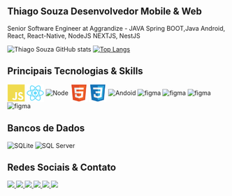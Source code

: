 ## Thiago Souza Desenvolvedor Mobile & Web
Senior Software Engineer at Aggrandize - JAVA Spring BOOT,Java Android,  React, React-Native, NodeJS NEXTJS, NestJS

![Thiago Souza GitHub stats](https://github-readme-stats.vercel.app/api?username=thiagosouzasi&show_icons=true&theme=radical&count_private=true&hide=contribs)
[![Top Langs](https://github-readme-stats.vercel.app/api/top-langs/?username=thiagosouzasi&theme=radical&langs_count=10&layout=compact)](https://github.com/anuraghazra/github-readme-stats)


<h2>Principais Tecnologias & Skills</h2>
<div>
  <img align="center" alt="JS" height="40" width="40" src="https://raw.githubusercontent.com/devicons/devicon/master/icons/javascript/javascript-plain.svg">  
  <img align="center" alt="React" height="40" width="40" src="https://raw.githubusercontent.com/devicons/devicon/master/icons/react/react-original.svg">
  <img align="center" alt="Node" height="40" width="40" src="https://cdn.jsdelivr.net/gh/devicons/devicon/icons/nodejs/nodejs-original.svg" />
  <img align="center" alt="HTML" height="40" width="40" src="https://raw.githubusercontent.com/devicons/devicon/master/icons/html5/html5-original.svg">
  <img align="center" alt="CSS" height="40" width="40" src="https://raw.githubusercontent.com/devicons/devicon/master/icons/css3/css3-original.svg">
  <img align="center" alt="Andoid" height="40" width="40" src="https://cdn.jsdelivr.net/gh/devicons/devicon/icons/android/android-original-wordmark.svg">
  <img align="center" alt="figma" height="40" width="40" src="https://cdn.jsdelivr.net/gh/devicons/devicon/icons/figma/figma-original.svg">
  <img align="center" alt="figma" height="40" width="40" src="https://cdn.jsdelivr.net/gh/devicons/devicon/icons/vscode/vscode-original.svg">
  <img align="center" alt="figma" height="40" width="40" src="https://cdn.jsdelivr.net/gh/devicons/devicon/icons/bootstrap/bootstrap-plain.svg">
   <img align="center" alt="figma" height="40" width="40" src="https://cdn.jsdelivr.net/gh/devicons/devicon/icons/firebase/firebase-plain.svg">
</div>
<h2>Bancos de Dados</h2>
<div>
  <img align="center" alt="SQLite"  src="https://img.shields.io/badge/SQLite-07405E?style=for-the-badge&logo=sqlite&logoColor=white">  
  <img align="center" alt="SQL Server" src="https://img.shields.io/badge/Microsoft_SQL_Server-CC2927?style=for-the-badge&logo=microsoft-sql-server&logoColor=white">
  
</div>
<h2>Redes Sociais & Contato</h2>
<div> 
    <a href="https://www.linkedin.com/in/thiago-ramos-de-souza-42804ab1" target="_blank">
      <img src="https://img.shields.io/badge/LinkedIn-0077B5?style=for-the-badge&logo=linkedin&logoColor=white" target="_blank">
    </a>
    <a href="https://www.instagram.com/prof_thiago_souza" target="_blank">
      <img src="https://img.shields.io/badge/-Instagram-%23E4405F?style=for-the-badge&logo=instagram&logoColor=white" target="_blank">
    </a>
      <a href="https://www.facebook.com/thiago.souza.777" target="_blank">
       <img src="https://img.shields.io/badge/Facebook-1877F2?style=for-the-badge&logo=facebook&logoColor=white" target="_blank">
    </a>
    <a href="https://www.instagram.com/prof_thiago_souza" target="_blank">
       <img src="https://img.shields.io/badge/Discord-7289DA?style=for-the-badge&logo=discord&logoColor=white" target="_blank">
    </a>
    <a href="mailto:thiagosouzasi32@gmail.com" target="_blank">
       <img src="https://img.shields.io/badge/Gmail-D14836?style=for-the-badge&logo=gmail&logoColor=white" target="_blank">
    </a>
    <a href="https://api.whatsapp.com/send?phone=5588993360370&text=WatsApp%20Thiago%20Souza" target="_blank">
       <img src="https://img.shields.io/badge/WhatsApp-25D366?style=for-the-badge&logo=whatsapp&logoColor=white" target="_blank">
    </a>
</div>

